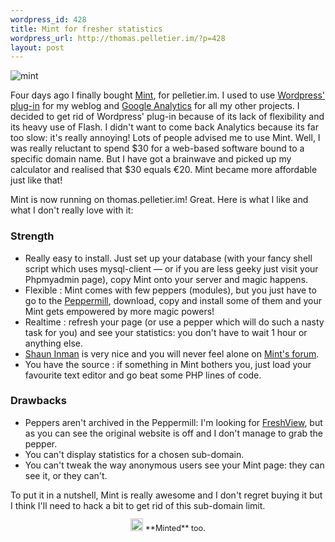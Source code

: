 ```yaml
--- 
wordpress_id: 428
title: Mint for fresher statistics
wordpress_url: http://thomas.pelletier.im/?p=428
layout: post
---
```

<img class="aligncenter size-full wp-image-429" title="mint" src="http://thomas.pelletier.im/wp-content/uploads/2009/11/mint.jpg" alt="mint" />

Four days ago I finally bought <a href="http://haveamint.com/">Mint</a>, for pelletier.im. I used to use <a href="http://wordpress.org/extend/plugins/stats/">Wordpress' plug-in</a> for my weblog and <a href="http://analytics.google.com">Google Analytics</a> for all my other projects. I decided to get rid of Wordpress' plug-in because of its lack of flexibility and its heavy use of Flash. I didn't want to come back Analytics because its far too slow: it's really annoying! Lots of people advised me to use Mint. Well, I was really reluctant to spend $30 for a web-based software bound to a specific domain name. But I have got a brainwave and picked up my calculator and realised that $30 equals €20. Mint became more affordable just like that!

Mint is now running on thomas.pelletier.im! Great. Here is what I like and what I don't really love with it:
<h3>Strength</h3>
<ul>
	<li>Really easy to install. Just set up your database (with your fancy shell script which uses mysql-client — or if you are less geeky just visit your Phpmyadmin page), copy Mint onto your server and magic happens.</li>
	<li>Flexible : Mint comes with few peppers (modules), but you just have to go to the <a href="http://haveamint.com/peppermill/">Peppermill</a>, download, copy and install some of them and your Mint gets empowered by more magic powers!</li>
	<li>Realtime : refresh your page (or use a pepper which will do such a nasty task for you) and see your statistics: you don't have to wait 1 hour or anything else.</li>
	<li><a href="http://shauninman.com">Shaun Inman</a> is very nice and you will never feel alone on <a href="http://haveamint.com/forum/">Mint's forum</a>.</li>
	<li>You have the source : if something in Mint bothers you, just load your favourite text editor and go beat some PHP lines of code.</li>
</ul>
<h3>Drawbacks</h3>
<ul>
	<li>Peppers aren't archived in the Peppermill: I'm looking for <a href="http://www.sensoryoutput.com/projects/freshview/">FreshView</a>, but as you can see the original website is off and I don't manage to grab the pepper.</li>
	<li>You can't display statistics for a chosen sub-domain.</li>
	<li>You can't tweak the way anonymous users see your Mint page: they can see it, or they can't.</li>
</ul>
To put it in a nutshell, Mint is really awesome and I don't regret buying it but I think I'll need to hack a bit to get rid of this sub-domain limit.
<p style="text-align: center; font-size: 0.9em;"><a style="text-decoration: none;" href="http://haveamint.com/"><img class="alignnone size-full wp-image-434" style="vertical-align: baseline; border: 0px;" title="logo-mint" src="http://thomas.pelletier.im/wp-content/uploads/2009/11/logo-mint.png" alt="logo-mint" width="20" height="20" /> **Minted**</a> too.</p>
